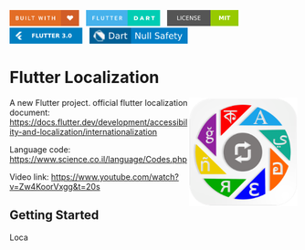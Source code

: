 <img src="screenshots/badges/built-with-love.svg" height="28px"/>&nbsp;&nbsp;
<img src="screenshots/badges/flutter-dart.svg" height="28px" />&nbsp;&nbsp;
<a href="https://choosealicense.com/licenses/mit/" target="_blank"><img src="screenshots/badges/license-MIT.svg" height="28px" /></a>&nbsp;&nbsp;
<img src="screenshots/badges/Flutter-3.svg" height="28px" />&nbsp;&nbsp;
<img src="screenshots/badges/dart-null_safety-blue.svg" height="28px"/>

# Flutter Localization

<img align="right" src="screenshots/store_icons/playstore.png" height="190"></img>

A new Flutter project.
official flutter localization document: https://docs.flutter.dev/development/accessibility-and-localization/internationalization

Language code: https://www.science.co.il/language/Codes.php

Video link: https://www.youtube.com/watch?v=Zw4KoorVxgg&t=20s

## Getting Started

Loca
